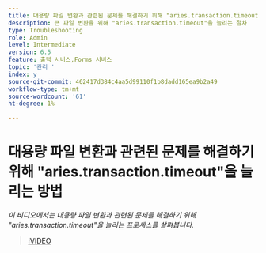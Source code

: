 ```yaml
---
title: 대용량 파일 변환과 관련된 문제를 해결하기 위해 "aries.transaction.timeout"을 늘리는 방법
description: 큰 파일 변환을 위해 "aries.transaction.timeout"을 늘리는 절차
type: Troubleshooting
role: Admin
level: Intermediate
version: 6.5
feature: 출력 서비스,Forms 서비스
topic: '관리 '
index: y
source-git-commit: 462417d384c4aa5d99110f1b8dadd165ea9b2a49
workflow-type: tm+mt
source-wordcount: '61'
ht-degree: 1%

---
```



# 대용량 파일 변환과 관련된 문제를 해결하기 위해 &quot;aries.transaction.timeout&quot;을 늘리는 방법

*이 비디오에서는 대용량 파일 변환과 관련된 문제를 해결하기 위해 &quot;aries.transaction.timeout&quot;을 늘리는 프로세스를 살펴봅니다.*

>[!VIDEO](https://video.tv.adobe.com/v/335502?quality=9&learn=on)
